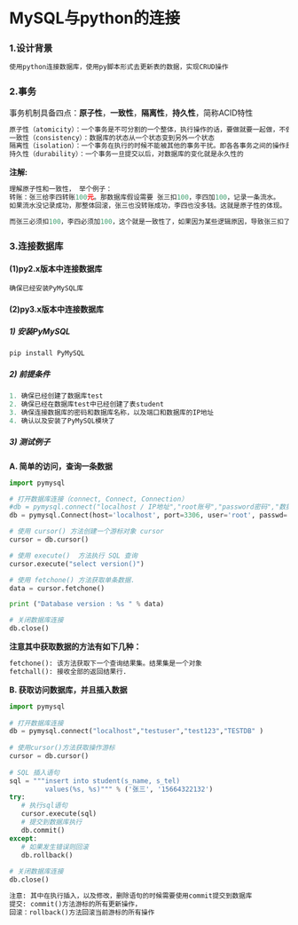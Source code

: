 
# MySQL与python的连接

### 1.设计背景
```python
使用python连接数据库，使用py脚本形式去更新表的数据，实现CRUD操作
```

### 2.事务
事务机制具备四点：**原子性**，**一致性**，**隔离性**，**持久性**，简称ACID特性

```python
原子性（atomicity）：一个事务是不可分割的一个整体，执行操作的话，要做就要一起做，不做的话就都不做
一致性（consistency）：数据库的状态从一个状态变到另外一个状态
隔离性（isolation）：一个事务在执行的时候不能被其他的事务干扰。即各各事务之间的操作是互不干扰的
持久性（durability）：一个事务一旦提交以后，对数据库的变化就是永久性的
```
**注解:**

```python
理解原子性和一致性， 举个例子：
转账：张三给李四转账100元。那数据库假设需要 张三扣100，李四加100，记录一条流水。
如果流水没记录成功，那整体回滚，张三也没转账成功，李四也没多钱。这就是原子性的体现。

而张三必须扣100，李四必须加100，这个就是一致性了，如果因为某些逻辑原因，导致张三扣了100，流水记录100转账，而李四只加了60。然后这3条操作都成功了，那原子性就符合了，但是一致性就不符合了
```


### 3.连接数据库

#### (1)py2.x版本中连接数据库

```python
确保已经安装PyMySQL库
```

#### (2)py3.x版本中连接数据库

##### 1) 安装PyMySQL
```
pip install PyMySQL
```

##### 2) 前提条件
```python
1. 确保已经创建了数据库test
2. 确保已经在数据库test中已经创建了表student
3. 确保连接数据库的密码和数据库名称，以及端口和数据库的IP地址
4. 确认以及安装了PyMySQL模块了
```

##### 3) 测试例子

 **A. 简单的访问，查询一条数据**

```python
import pymysql

# 打开数据库连接（connect, Connect, Connection）
#db = pymysql.connect("localhost / IP地址","root账号","password密码","数据库名", 3306 端口)
db = pymysql.Connect(host='localhost', port=3306, user='root', passwd='123456', db='srs', charset='utf8')

# 使用 cursor() 方法创建一个游标对象 cursor
cursor = db.cursor()

# 使用 execute()  方法执行 SQL 查询 
cursor.execute("select version()")

# 使用 fetchone() 方法获取单条数据.
data = cursor.fetchone()

print ("Database version : %s " % data)

# 关闭数据库连接
db.close()
```
**注意其中获取数据的方法有如下几种：**

```python
fetchone(): 该方法获取下一个查询结果集。结果集是一个对象
fetchall(): 接收全部的返回结果行.
```

 **B. 获取访问数据库，并且插入数据**

```python
import pymysql
 
# 打开数据库连接
db = pymysql.connect("localhost","testuser","test123","TESTDB" )
 
# 使用cursor()方法获取操作游标 
cursor = db.cursor()
 
# SQL 插入语句
sql = """insert into student(s_name, s_tel)
         values(%s, %s)""" % ('张三', '15664322132')
try:
   # 执行sql语句
   cursor.execute(sql)
   # 提交到数据库执行
   db.commit()
except:
   # 如果发生错误则回滚
   db.rollback()
 
# 关闭数据库连接
db.close()
```
```python
注意: 其中在执行插入，以及修改，删除语句的时候需要使用commit提交到数据库
提交: commit()方法游标的所有更新操作，
回滚：rollback()方法回滚当前游标的所有操作
```



